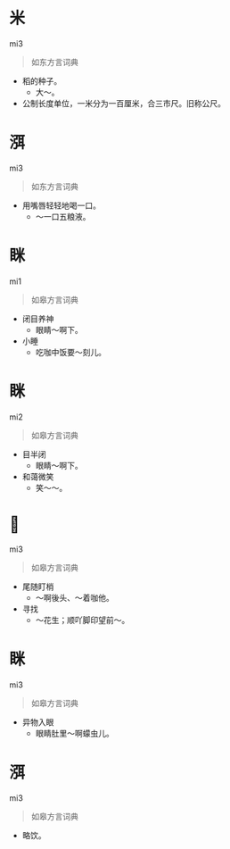 # 米
mi3
> 如东方言词典
- 稻的种子。
  - 大～。
- 公制长度单位，一米分为一百厘米，合三市尺。旧称公尺。

# 渳
mi3
> 如东方言词典
- 用嘴唇轻轻地喝一口。
  - ～一口五粮液。

# 眯
mi1
> 如皋方言词典
- 闭目养神
  - 眼睛～啊下。
- 小睡
  - 吃咖中饭要～刻儿。

# 眯
mi2
> 如皋方言词典
- 目半闭
  - 眼睛～啊下。
- 和蔼微笑
  - 笑～～。

# 𨀷
mi3
> 如皋方言词典
- 尾随盯梢
  - ～啊後头、～着咖他。
- 寻找
  - ～花生；顺吖脚印望前～。

# 眯
mi3
> 如皋方言词典
- 异物入眼
  - 眼睛肚里～啊蠓虫儿。

# 渳
mi3
> 如皋方言词典
- 略饮。

